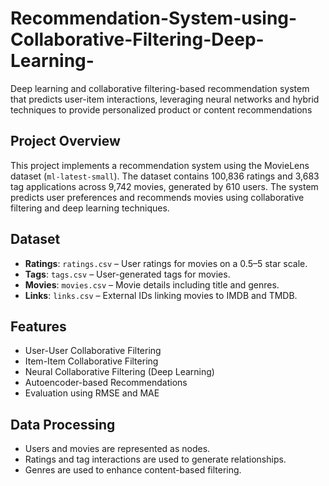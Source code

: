 # Recommendation-System-using-Collaborative-Filtering-Deep-Learning-
Deep learning and collaborative filtering-based recommendation system that predicts user-item interactions, leveraging neural networks and hybrid techniques to provide personalized product or content recommendations

## Project Overview
This project implements a recommendation system using the MovieLens dataset (`ml-latest-small`). The dataset contains 100,836 ratings and 3,683 tag applications across 9,742 movies, generated by 610 users. The system predicts user preferences and recommends movies using collaborative filtering and deep learning techniques.

## Dataset
- **Ratings**: `ratings.csv` – User ratings for movies on a 0.5–5 star scale.
- **Tags**: `tags.csv` – User-generated tags for movies.
- **Movies**: `movies.csv` – Movie details including title and genres.
- **Links**: `links.csv` – External IDs linking movies to IMDB and TMDB.

## Features
- User-User Collaborative Filtering
- Item-Item Collaborative Filtering
- Neural Collaborative Filtering (Deep Learning)
- Autoencoder-based Recommendations
- Evaluation using RMSE and MAE

## Data Processing
- Users and movies are represented as nodes.
- Ratings and tag interactions are used to generate relationships.
- Genres are used to enhance content-based filtering.

